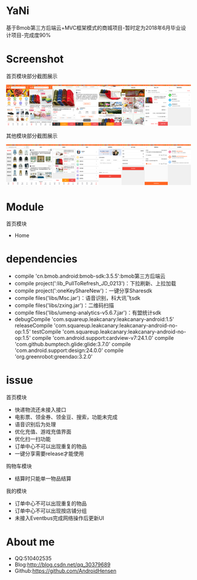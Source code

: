 # YaNi
基于Bmob第三方后端云+MVC框架模式的商城项目-暂时定为2018年6月毕业设计项目-完成度90%
# Screenshot
首页模块部分截图展示

![](https://github.com/AndroidHensen/YaNi/blob/master/preview/version1.0-home.png)

其他模块部分截图展示

![](https://github.com/AndroidHensen/YaNi/blob/master/preview/version1.0-other.png)
# Module

首页模块

 * Home
 
# dependencies

 * compile 'cn.bmob.android:bmob-sdk:3.5.5':bmob第三方后端云
 * compile project(':lib_PullToRefresh_JD_0213')：下拉刷新、上拉加载
 * compile project(':oneKeyShareNew')：一键分享Sharesdk
 * compile files('libs/Msc.jar')：语音识别，科大讯飞sdk
 * compile files('libs/zxing.jar')：二维码扫描
 * compile files('libs/umeng-analytics-v5.6.7.jar')：有盟统计sdk
 * debugCompile 'com.squareup.leakcanary:leakcanary-android:1.5'
   releaseCompile 'com.squareup.leakcanary:leakcanary-android-no-op:1.5'
   testCompile 'com.squareup.leakcanary:leakcanary-android-no-op:1.5'
   compile 'com.android.support:cardview-v7:24.1.0'
   compile 'com.github.bumptech.glide:glide:3.7.0'
   compile 'com.android.support:design:24.0.0'
   compile 'org.greenrobot:greendao:3.2.0'
# issue

首页模块

 * 快递物流还未接入接口
 * 电影票、领金券、领金豆、搜索，功能未完成
 * 语音识别后为处理
 * 优化充值、游戏充值界面
 * 优化扫一扫功能
 * 订单中心不可以出现重复的物品
 * 一键分享需要release才能使用

购物车模块

 * 结算时只能单一物品结算

我的模块

 * 订单中心不可以出现重复的物品
 * 订单中心不可以出现按店铺分组
 * 未接入Eventbus完成网络操作后更新UI
# About me
* QQ:510402535
* Blog:http://blog.csdn.net/qq_30379689
* Github:https://github.com/AndroidHensen

